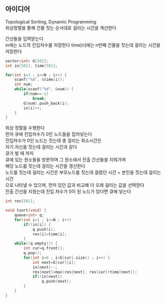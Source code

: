 ## 아이디어
Topological Sorting, Dynamic Programming  
위상정렬을 통해 건물 짓는 순서대로 걸리는 시간을 계산한다  
  
간선들을 입력받는다  
in에는 노드의 진입차수를 저장한다
time[n]에는 n번째 건물을 짓는데 걸리는 시간을 저장한다
```cpp
vector<int> G[501];
int in[501], time[501];

for(int i=1 ; i<=N ; i++) {
	scanf("%d", &time[i]);
	int num;
	while(scanf("%d", &num)) {
		if(num==-1)
			break;
		G[num].push_back(i);
		in[i]++;
	}
}
```
위상 정렬을 수행한다  
먼저 큐에 진입차수가 0인 노드들을 집어넣는다  
진입차수가 0인 노드는 짓는데 총 걸리는 최소시간은  
자기 자신을 짓는데 걸리는 시간과 같다  
큐가 빌 때 까지  
큐에 있는 원소들을 방문하며 그 원소에서 진출 간선들을 지워가며  
해당 노드를 짓는데 걸리는 시간을 갱신한다  
노드를 짓는데 걸리는 시간은 부모노드를 짓는데 걸렸던 시간 + 본인을 짓는데 걸리는 시간  
으로 나타낼 수 있으며, 먼저 있던 값과 비교해 더 오래 걸리는 값을 선택한다  
진출 간선을 지웠는데 진입 차수가 0이 된 노드가 있다면 큐에 넣는다
```cpp
int res[501];

void tsort(void) {
	queue<int> q;
	for(int i=1 ; i<=N ; i++)
		if(!in[i]) {
			q.push(i);
			res[i]=time[i];
		}
	while(!q.empty()) {
		int cur=q.front();
		q.pop();
		for(int i=0 ; i<G[cur].size() ; i++) {
			int next=G[cur][i];
			in[next]--;
			res[next]=max(res[next], res[cur]+time[next]);
			if(!in[next])
				q.push(next);
		}
	}
}
```
